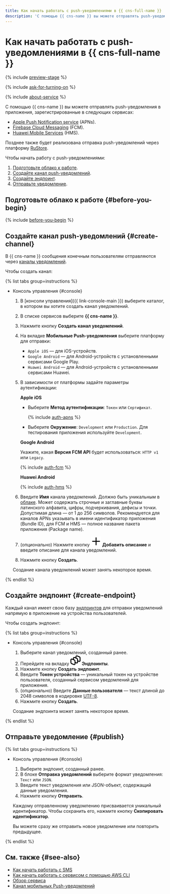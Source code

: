 ```yaml
---
title: Как начать работать с push-уведомлениями в {{ cns-full-name }}
description: 'С помощью {{ cns-name }} вы можете отправлять push-уведомления в приложения, зарегистрированные в следующих сервисах: Apple Push Notification service (APNs), Firebase Cloud Messaging (FCM), Huawei Mobile Services (HMS).'
---
```



# Как начать работать с push-уведомлениями в {{ cns-full-name }}

{% include [preview-stage](../_includes/notifications/preview-stage.md) %}

{% include [ask-for-turning-on](../_includes/notifications/ask-for-turning-on.md) %}

{% include [about-service](../_includes/notifications/about-service.md) %}

С помощью {{ cns-name }} вы можете отправлять push-уведомления в приложения, зарегистрированные в следующих сервисах:
* [Apple Push Notification service](https://developer.apple.com/notifications/) (APNs).
* [Firebase Cloud Messaging](https://firebase.google.com/) (FCM).
* [Huawei Mobile Services](https://developer.huawei.com/consumer/) (HMS).

Позднее также будет реализована отправка push-уведомлений через платформу [RuStore](https://www.rustore.ru/help/sdk/push-notifications).

Чтобы начать работу с push-уведомлениями:
1. [Подготовьте облако к работе](#before-you-begin).
1. [Создайте канал push-уведомлений](#create-channel).
1. [Создайте эндпоинт](#create-endpoint).
1. [Отправьте уведомление](#publish).

## Подготовьте облако к работе {#before-you-begin}

{% include [before-you-begin](../_tutorials/_tutorials_includes/before-you-begin.md) %}

## Создайте канал push-уведомлений {#create-channel}

В {{ cns-name }} сообщения конечным пользователям отправляются через [каналы уведомлений](./concepts/index.md#channels).

Чтобы создать канал:

{% list tabs group=instructions %}

- Консоль управления {#console}

  1. В [консоли управления]({{ link-console-main }}) выберите каталог, в котором вы хотите создать канал уведомлений.
  1. В списке сервисов выберите **{{ cns-name }}**.
  1. Нажмите кнопку **Создать канал уведомлений**.
  1. На вкладке **Мобильные Push-уведомления** выберите платформу для отправки:
      * `Apple iOS` — для iOS-устройств.
      * `Google Android` — для Android-устройств c установленными сервисами Google Play.
      * `Huawei Android` — для Android-устройств c установленными сервисами Huawei.
  1. В зависимости от платформы задайте параметры аутентификации:

      **Apple iOS**

      * Выберите **Метод аутентификации**: `Токен` или `Сертификат`.

        {% include [auth-apns](../_includes/notifications/auth-apns.md) %}

      * Выберите **Окружение**: `Development` или `Production`. Для тестирования приложения используйте `Development`.

      **Google Android**

      Укажите, какая **Версия FCM API** будет использоваться: `HTTP v1` или `Legacy`.

      {% include [auth-fcm](../_includes/notifications/auth-fcm.md) %}

      **Huawei Android**

      {% include [auth-hms](../_includes/notifications/auth-hms.md) %}

  1. Введите **Имя** канала уведомлений. Должно быть уникальным в [облаке](../resource-manager/concepts/resources-hierarchy.md#cloud). Может содержать строчные и заглавные буквы латинского алфавита, цифры, подчеркивания, дефисы и точки. Допустимая длина — от 1 до 256 символов. Рекомендуется для каналов APNs указывать в имени идентификатор приложения (Bundle ID), для FCM и HMS — полное название пакета приложения (Package name).
  1. (опционально) Нажмите кнопку ![image](../_assets/console-icons/plus.svg) **Добавить описание** и введите описание для канала уведомлений.
  1. Нажмите кнопку **Создать**.

  Создание канала уведомлений может занять некоторое время.

{% endlist %}

## Создайте эндпоинт {#create-endpoint}

Каждый канал имеет свою базу [эндпоинтов](./concepts/index.md#mobile-endpoints) для отправки уведомлений напрямую в приложение на устройства пользователей.

Чтобы создать эндпоинт:

{% list tabs group=instructions %}

- Консоль управления {#console}

  1. Выберите канал уведомлений, созданный ранее.
  1. Перейдите на вкладку ![image](../_assets/console-icons/layers-3-diagonal.svg) **Эндпоинты**.
  1. Нажмите кнопку **Создать эндпоинт**.
  1. Введите **Токен устройства** — уникальный токен на устройстве пользователя, созданный сервисом уведомлений для приложения.
  1. (опционально) Введите **Данные пользователя** — текст длиной до 2048 символов в кодировке [UTF-8](https://ru.wikipedia.org/wiki/UTF-8).
  1. Нажмите кнопку **Создать**.

  Создание эндпоинта может занять некоторое время.

{% endlist %}

## Отправьте уведомление {#publish}

{% list tabs group=instructions %}

- Консоль управления {#console}

  1. Выберите эндпоинт, созданный ранее.
  1. В блоке **Отправка уведомлений** выберите формат уведомления: `Текст` или `JSON`.
  1. Введите текст уведомления или JSON-объект, содержащий данные уведомления.
  1. Нажмите кнопку **Отправить**.
  
  Каждому отправленному уведомлению присваивается уникальный идентификатор. Чтобы сохранить его, нажмите кнопку **Скопировать идентификатор**.

  Вы можете сразу же отправить новое уведомление или повторить предыдущее.

{% endlist %}

## См. также {#see-also}

* [Как начать работать с SMS](quickstart-sms.md)
* [Как начать работать с сервисом с помощью AWS CLI](./tools/aws-cli.md)
* [Обзор сервиса](./concepts/index.md)
* [Канал мобильных Push-уведомлений](./concepts/push.md)
